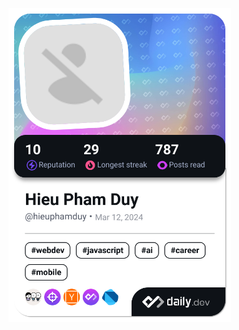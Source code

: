 <a href="https://app.daily.dev/hieuphamduy"><img src="./devcard.png" width="356" alt="Hieu's Dev Card"/></a>
